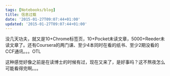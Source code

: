 ```yaml
---
tags: [Notebooks/blog]
title: 信息过载
date: '2015-01-27T09:07:44+01:00'
updated: '2015-01-27T09:07:44+01:00'
---
```


没几天功夫，就又是10+Chrome标签页，10+Pocket未读文章，5000+Reeder未读文章了。还有Coursera的两门课、至少4本同时在看的纸书、至少2期没看的CCF通讯。。。OTL

这种感觉好像之前是在读博士的时候有过，现在又来了，是好事吗？这不熬夜怎么可能看得完啊。。。